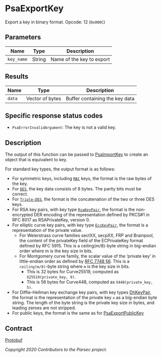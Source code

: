 # PsaExportKey

Export a key in binary format. Opcode: 12 (`0x000C`)

## Parameters

| Name       | Type   | Description               |
|------------|--------|---------------------------|
| `key_name` | String | Name of the key to export |

## Results

| Name   | Type            | Description                    |
|--------|-----------------|--------------------------------|
| `data` | Vector of bytes | Buffer containing the key data |

## Specific response status codes

- `PsaErrorInvalidArgument`: The key is not a valid key.

## Description

The output of this function can be passed to [PsaImportKey](psa_import_key.md) to create an object
that is equivalent to key.

For standard key types, the output format is as follows:

- For symmetric keys, including [`MAC`](psa_key_attributes.md#hmac-type) keys, the format is the raw
   bytes of the key.
- For [`DES`](psa_key_attributes.md#des-type), the key data consists of 8 bytes. The parity bits
   must be correct.
- For [`Triple-DES`](psa_key_attributes.md#des-type), the format is the concatenation of the two or
   three DES keys.
- For RSA key pairs, with key type [`RsaKeyPair`](psa_key_attributes.md#rsakeypair-type), the format
   is the non-encrypted DER encoding of the representation defined by PKCS#1 in RFC 8017 as
   RSAPrivateKey, version 0.
- For elliptic curve key pairs, with key type [`EccKeyPair`](psa_key_attributes.md#ecckeypair-type),
   the format is a representation of the private value.
   - For Weierstrass curve families sectXX, secpXX, FRP and Brainpool, the content of the privateKey
      field of the ECPrivateKey format defined by RFC 5915. This is a ceiling(m/8)-byte string in
      big-endian order where m is the key size in bits.
   - For Montgomery curve family, the scalar value of the ‘private key’ in little-endian order
      as defined by [RFC 7748 §6](https://tools.ietf.org/html/rfc7748.html#section-6). This is a
      `ceiling(m/8)`-byte string where `m` is the key size in bits.
      - This is 32 bytes for Curve25519, computed as `X25519(private_key, 9)`.
      - This is 56 bytes for Curve448, computed as `X448(private_key, 5)`.
- For Diffie-Hellman key exchange key pairs, with key types
   [DhKeyPair](psa_key_attributes.md#dhkeypair-type), the format is the representation of the
   private key `x` as a big-endian byte string. The length of the byte string is the private key
   size in bytes, and leading zeroes are not stripped.
- For public keys, the format is the same as for [PsaExportPublicKey](psa_export_public_key.md)

## Contract

[Protobuf](https://github.com/parallaxsecond/parsec-operations/blob/master/protobuf/psa_export_key.proto)

*Copyright 2020 Contributors to the Parsec project.*
